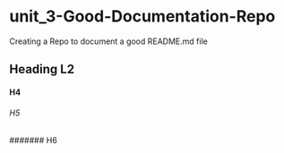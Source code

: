 # unit_3-Good-Documentation-Repo
Creating a Repo to document a good README.md file
## Heading L2
#### H4
###### H5
####### H6
